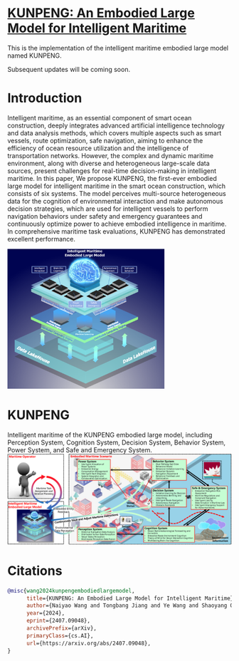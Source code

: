 # [KUNPENG: An Embodied Large Model for Intelligent Maritime](https://arxiv.org/abs/2407.09048)
This is the implementation of the intelligent maritime embodied large model named KUNPENG.

Subsequent updates will be coming soon.

# Introduction
Intelligent maritime, as an essential component of smart ocean construction, deeply integrates advanced artificial intelligence technology and data analysis methods, which covers multiple aspects such as smart vessels, route optimization, safe navigation, aiming to enhance the efficiency of ocean resource utilization and the intelligence of transportation networks. However, the complex and dynamic maritime environment, along with diverse and heterogeneous large-scale data sources, present challenges for real-time decision-making in intelligent maritime. In this paper, We propose KUNPENG, the first-ever embodied large model for intelligent maritime in the smart ocean construction, which consists of six systems. The model perceives multi-source heterogeneous data for the cognition of environmental interaction and make autonomous decision strategies, which are used for intelligent vessels to perform navigation behaviors under safety and emergency guarantees and continuously optimize power to achieve embodied intelligence in maritime. In comprehensive maritime task evaluations, KUNPENG has demonstrated excellent performance. 

<img src="./kunpeng.png" width=70% height=70%>

# KUNPENG
Intelligent maritime of the KUNPENG embodied large model, including Perception System, Cognition System, Decision System, Behavior System, Power System, and Safe and Emergency System.
<img src="./structure.png">

# Citations
```bibtex
@misc{wang2024kunpengembodiedlargemodel,
      title={KUNPENG: An Embodied Large Model for Intelligent Maritime}, 
      author={Naiyao Wang and Tongbang Jiang and Ye Wang and Shaoyang Qiu and Bo Zhang and Xinqiang Xie and Munan Li and Chunliu Wang and Yiyang Wang and Hongxiang Ren and Ruili Wang and Hongjun Shan and Hongbo Liu},
      year={2024},
      eprint={2407.09048},
      archivePrefix={arXiv},
      primaryClass={cs.AI},
      url={https://arxiv.org/abs/2407.09048}, 
}
```
